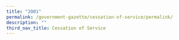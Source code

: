 ```yaml
---
title: "2001"
permalink: /government-gazette/cessation-of-service/permalink/
description: ""
third_nav_title: Cessation of Service
---
```

